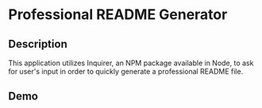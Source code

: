 # Professional README Generator

## Description 

This application utilizes Inquirer, an NPM package available in Node, to ask for user's input in order to quickly generate a professional README file. 

## Demo 




